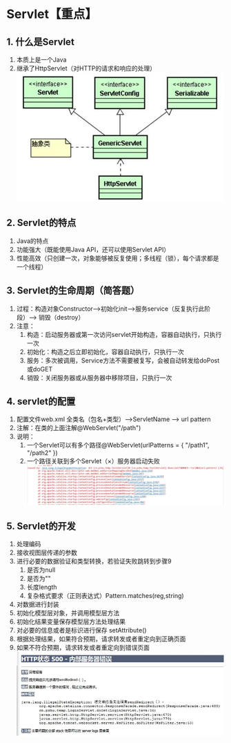 # Servlet【重点】
## 1. 什么是Servlet
1. 本质上是一个Java
2. 继承了HttpServlet（对HTTP的请求和响应的处理）
![](day03_files/1.jpg)
## 2. Servlet的特点
1. Java的特点
2. 功能强大（既能使用Java API，还可以使用Servlet API）
3. 性能高效（只创建一次，对象能够被反复使用；多线程（锁），每个请求都是一个线程）
## 3. Servlet的生命周期（简答题）
1. 过程：构造对象Constructor-->初始化init-->服务service（反复执行此阶段）--> 销毁（destroy）
2. 注意：
	1. 构造：启动服务器或第一次访问servlet开始构造，容器自动执行，只执行一次
	2. 初始化：构造之后立即初始化，容器自动执行，只执行一次
	3. 服务：多次被调用，Service方法不需要被复写，会被自动转发给doPost或doGET
	4. 销毁：关闭服务器或从服务器中移除项目，只执行一次
## 4. servlet的配置
1. 配置文件web.xml
	全类名（包名+类型）-->ServletName --> url pattern
2. 注解：在类的上面注解@WebServlet("/path")
3. 说明：
	1. 一个Servlet可以有多个路径@WebServlet(urlPatterns =  { "/path1", "/path2" })
	2. 一个路径关联到多个Servlet（×）服务器启动失败
	![](day03_files/2.jpg)
## 5. Servlet的开发
1. 处理编码
2. 接收视图层传递的参数
3. 进行必要的数据验证和类型转换，若验证失败跳转到步骤9
	1. 是否为null
	2. 是否为""
	3. 长度length
	4. 复杂格式要求（正则表达式）Pattern.matches(reg,string)
4. 对数据进行封装
5. 初始化模型层对象，并调用模型层方法
6. 初始化结果变量保存模型层方法处理结果
7. 对必要的信息或者是标识进行保存 setAttribute()
8. 根据处理结果，如果符合预期，请求转发或者重定向到正确页面
9. 如果不符合预期，请求转发或者重定向到错误页面
![](day03_files/3.jpg)